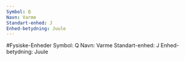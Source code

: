 ```yaml
---
Symbol: Q
Navn: Varme
Standart-enhed: J 
Enhed-betydning: Juule
---
```

#Fysiske-Enheder 
Symbol: Q
Navn: Varme
Standart-enhed: J 
Enhed-betydning: Juule